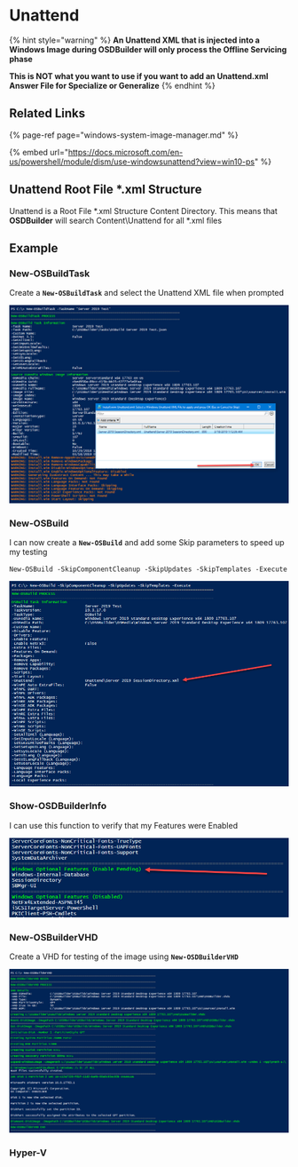 # Unattend

{% hint style="warning" %}
**An Unattend XML that is injected into a Windows Image during OSDBuilder will only process the Offline Servicing phase**

**This is NOT what you want to use if you want to add an Unattend.xml Answer File for Specialize or Generalize**
{% endhint %}

## Related Links

{% page-ref page="windows-system-image-manager.md" %}

{% embed url="https://docs.microsoft.com/en-us/powershell/module/dism/use-windowsunattend?view=win10-ps" %}

## Unattend Root File \*.xml Structure

Unattend is a Root File \*.xml Structure Content Directory.  This means that **OSDBuilder** will search Content\Unattend for all \*.xml files

## Example

### New-OSBuildTask

Create a **`New-OSBuildTask`** and select the Unattend XML file when prompted

![](../../../../../.gitbook/assets/image%20%2874%29.png)

### New-OSBuild

I can now create a **`New-OSBuild`** and add some Skip parameters to speed up my testing

```text
New-OSBuild -SkipComponentCleanup -SkipUpdates -SkipTemplates -Execute
```

![](../../../../../.gitbook/assets/image%20%2836%29.png)

### Show-OSDBuilderInfo

I can use this function to verify that my Features were Enabled

![](../../../../../.gitbook/assets/image%20%28141%29.png)

### New-OSBuilderVHD

Create a VHD for testing of the image using **`New-OSDBuilderVHD`**

![](../../../../../.gitbook/assets/image%20%28104%29.png)

### Hyper-V













































